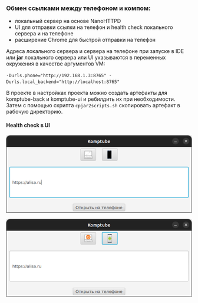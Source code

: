 ### Обмен ссылками между телефоном и компом:
- локальный сервер на основе NanoHTTPD
- UI для отправки ссылки на телефон и health check локального сервера и на телефоне
- расширение Chrome для быстрой отправки на телефон

Адреса локального сервера и сервера на телефоне при запуске в IDE или **jar** локального сервера или UI
указываются в переменных окружения в качестве аргументов VM:

`-Durls.phone="http://192.168.1.3:8765" -Durls.local_backend="http://localhost:8765"`

В проекте в настройках проекта можно создать артефакты для komptube-back и komptube-ui и ребилдить их при необходимости.
Затем с помощью скрипта `cpjar2scripts.sh` скопировать артефакт в рабочую директорию.

#### Health check в UI

![all_inactive.png](about/all_inactive.png)

![all_active.png](about/all_active.png)
